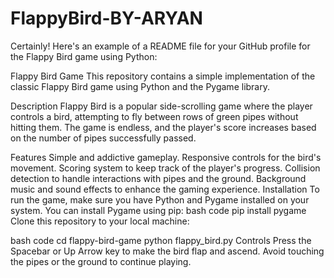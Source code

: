 # FlappyBird-BY-ARYAN

Certainly! Here's an example of a README file for your GitHub profile for the Flappy Bird game using Python:

Flappy Bird Game
This repository contains a simple implementation of the classic Flappy Bird game using Python and the Pygame library.

Description
Flappy Bird is a popular side-scrolling game where the player controls a bird, attempting to fly between rows of green pipes without hitting them. The game is endless, and the player's score increases based on the number of pipes successfully passed.

Features
Simple and addictive gameplay.
Responsive controls for the bird's movement.
Scoring system to keep track of the player's progress.
Collision detection to handle interactions with pipes and the ground.
Background music and sound effects to enhance the gaming experience.
Installation
To run the game, make sure you have Python and Pygame installed on your system. You can install Pygame using pip:
bash
code
pip install pygame
Clone this repository to your local machine:

bash
code
cd flappy-bird-game
python flappy_bird.py
Controls
Press the Spacebar or Up Arrow key to make the bird flap and ascend.
Avoid touching the pipes or the ground to continue playing.


